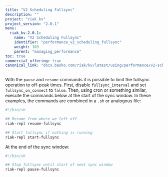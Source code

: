 ```yaml
---
title: "V2 Scheduling Fullsync"
description: ""
project: "riak_kv"
project_version: "2.0.1"
menu:
  riak_kv-2.0.1:
    name: "V2 Scheduling Fullsync"
    identifier: "performance_v2_scheduling_fullsync"
    weight: 103
    parent: "managing_performance"
toc: true
commercial_offering: true
canonical_link: "docs.basho.com/riak/kv/latest/using/performance/v2-scheduling-fullsync"
---
```


With the `pause` and `resume` commands it is possible to limit the
fullsync operation to off-peak times. First, disable `fullsync_interval`
and set `fullsync_on_connect` to `false`. Then, using cron or something
similar, execute the commands below at the start of the sync window.
In these examples, the commands are combined in a `.sh` or analogous
file:

```bash
#!/bin/sh

## Resume from where we left off
riak-repl resume-fullsync

## Start fullsync if nothing is running
riak-repl start-fullsync
```

At the end of the sync window:

```bash
#!/bin/sh

## Stop fullsync until start of next sync window
riak-repl pause-fullsync
```
